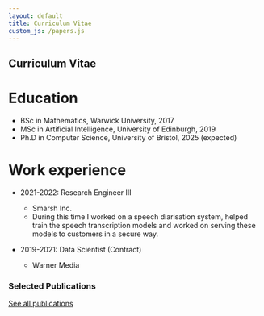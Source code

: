 ```yaml
---
layout: default
title: Curriculum Vitae
custom_js: /papers.js
---
```


## Curriculum Vitae

Education
======
* BSc in Mathematics, Warwick University, 2017
* MSc in Artificial Intelligence, University of Edinburgh, 2019
* Ph.D in Computer Science, University of Bristol, 2025 (expected)

Work experience
======
* 2021-2022: Research Engineer III
  * Smarsh Inc.
  * During this time I worked on a speech diarisation system, helped train the speech transcription models and worked on serving these models to customers in a secure way.

* 2019-2021: Data Scientist (Contract)
  * Warner Media

### Selected Publications

<ul id="cv-papers-list">
  <!-- Most recent papers will be dynamically inserted here -->
</ul>

[See all publications](/papers)
